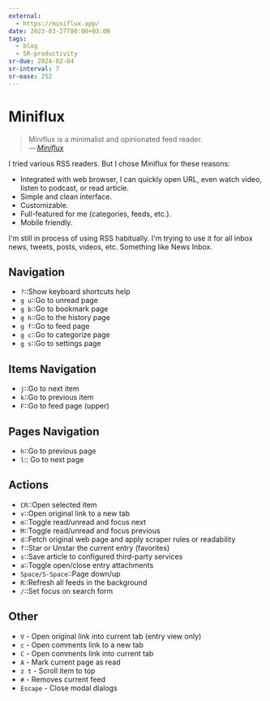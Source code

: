 ```yaml
---
external:
  - https://miniflux.app/
date: 2023-03-27T00:00+03:00
tags:
  - blog
  - SR-productivity
sr-due: 2024-02-04
sr-interval: 7
sr-ease: 252
---
```


# Miniflux

> Miniflux is a minimalist and opinionated feed reader.\
> — <cite>[Miniflux](https://miniflux.app/)</cite>

I tried various RSS readers. But I chose Miniflux for these reasons:

- Integrated with web browser, I can quickly open URL, even watch video, listen
  to podcast, or read article.
- Simple and clean interface.
- Customizable.
- Full-featured for me (categories, feeds, etc.).
- Mobile friendly.

I'm still in process of using RSS habitually. I'm trying to use it for all inbox
news, tweets, posts, videos, etc. Something like News Inbox.

## Navigation

- `?`::Show keyboard shortcuts help
- `g u`::Go to unread page
- `g b`::Go to bookmark page
- `g h`::Go to the history page
- `g f`::Go to feed page
- `g c`::Go to categorize page
- `g s`::Go to settings page

## Items Navigation

- `j`::Go to next item
- `k`::Go to previous item
- `F`::Go to feed page (upper)

## Pages Navigation

- `h`::Go to previous page
- `l`:: Go to next page

## Actions

- `CR`::Open selected item
- `v`::Open original link to a new tab
- `m`::Toggle read/unread and focus next
- `M`::Toggle read/unread and focus previous
- `d`::Fetch original web page and apply scraper rules or readability
- `f`::Star or Unstar the current entry (favorites)
- `s`::Save article to configured third-party services
- `a`::Toggle open/close entry attachments
- `Space/S-Space`::Page down/up
- `R`::Refresh all feeds in the background
- `/`::Set focus on search form

## Other

- `V` - Open original link into current tab (entry view only)
- `c` - Open comments link to a new tab
- `C` - Open comments link into current tab
- `A` - Mark current page as read
- `z t` -  Scroll item to top
- `#` - Removes current feed
- `Escape` - Close modal dialogs
